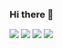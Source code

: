 ### Hi there 👋

<a href="" target="_blank"><img src="https://img.shields.io/badge/Next.js-FFFFFF?style=flat&logo=appveyor"/></a>
<a href="" target="_blank"><img src="https://img.shields.io/badge/React-FFFFFF?style=flat&logo=appveyor"/></a>
<a href="" target="_blank"><img src="https://img.shields.io/badge/Node.js-FFF?style=flat&logo=appveyor"/></a>
<a href="" target="_blank"><img src="https://img.shields.io/badge/Node.js-FFF?style=for-the-badge&logo=appveyor"/></a>


<!--
**caffesale/caffesale** is a ✨ _special_ ✨ repository because its `README.md` (this file) appears on your GitHub profile.

Here are some ideas to get you started:

- 🔭 I’m currently working on ...
- 🌱 I’m currently learning ...
- 👯 I’m looking to collaborate on ...
- 🤔 I’m looking for help with ...
- 💬 Ask me about ...
- 📫 How to reach me: ...
- 😄 Pronouns: ...
- ⚡ Fun fact: ...
-->
